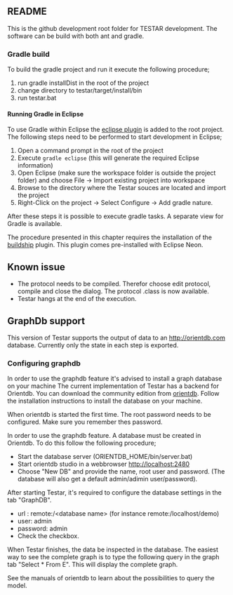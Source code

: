 ## README

This is the github development root folder for TESTAR development. 
The software can be build with both ant and gradle.

### Gradle build

To build the gradle project and run it execute the following procedure;

1. run gradle installDist in the root of the project
2. change directory to testar/target/install/bin
3. run testar.bat

#### Running Gradle in Eclipse
To use Gradle within Eclipse the
[eclipse plugin](https://docs.gradle.org/3.3/userguide/eclipse_plugin.html) is added to the root project. The following
steps need to be performed to start development in Eclipse;
1. Open a command prompt in the root of the project
2. Execute `gradle eclipse` (this will generate the required Eclipse information)
3. Open Eclipse (make sure the workspace folder is outside the project folder) and choose File -&gt; Import existing project into workspace
4. Browse to the directory where the Testar souces are located and import the project
5. Right-Click on the project -&gt; Select Configure -&gt; Add gradle nature.

After these steps it is possible to execute gradle tasks. A separate view for Gradle is available.

The procedure presented in this chapter requires the installation of the [buildship](https://projects.eclipse.org/projects/tools.buildship) plugin. This plugin comes pre-installed with Eclipse Neon.

## Known issue
- The protocol needs to be compiled. Therefor choose edit protocol, compile and
close the dialog. The protocol .class is now available.
- Testar hangs at the end of the execution.

## GraphDb support
This version of Testar supports the output of data to an http://orientdb.com database.
Currently only the state in each step is exported. 

### Configuring graphdb
In order to use the graphdb feature it's advised to install a graph database on your machine  The current implementation 
of Testar has a backend for Orientdb. You can download the
community edition from [orientdb](orientdb.com). Follow the installation instructions to install
the database on your machine. 

When orientdb is started the first time. The root password needs to be configured. Make sure you remember thes password.

In order to use the graphdb feature. A database must be created in Orientdb. To do this follow the following procedure;
- Start the database server (ORIENTDB_HOME/bin/server.bat)
- Start orientdb studio in a webbrowser [http://localhost:2480](http://localhost:2480)
- Choose "New DB" and provide the name, root user and password. (The database will also get a default admin/adimin 
user/password).

After starting Testar, it's required to configure the database settings in the tab "GraphDB".
- url : remote:<hostname>/&lt;database name> (for instance remote:/localhost/demo)
- user: admin
- password: admin
- Check the checkbox.

When Testar finishes, the data be inspected in the database. The easiest way to see the complete
graph is to type the following query in the graph tab "Select * From E". This will display the complete
graph.

See the manuals of orientdb to learn about the possibilities to query the model.
